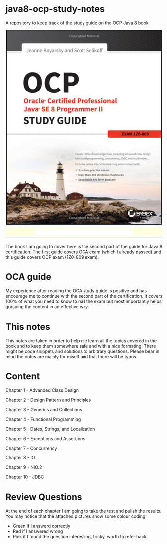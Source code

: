 # java8-ocp-study-notes
A repository to keep track of the study guide on the OCP Java 8 book

![javaBook](img/javaBook.png)

The book I am going to cover here is the second part of the guide for Java 8 certification. The first guide covers OCA exam (which I already passed) and this guide covers OCP exam (1Z0-809 exam).

# OCA guide
My experience after reading the OCA study guide is positive and has encourage me to continue with the second part of the certification. It covers 100% of what you need to know to nail the exam but most importantly helps grasping the content in an effective way.  

# This notes
This notes are taken in order to help me learn all the topics covered in the book and to keep them somewhere safe and with a nice formating. There might be code snippets and solutions to arbitrary questions. Please bear in mind the notes are mainly for miself and that there will be typos.   

# Content
Chapter 1 - Advanded Class Design

Chapter 2 - Design Pattern and Principles

Chapter 3 - Generics and Collections

Chapter 4 - Functional Programming

Chapter 5 - Dates, Strings, and Localization

Chapter 6 - Exceptions and Assertions

Chapter 7 - Concurrency

Chapter 8 - IO

Chapter 9 - NIO.2

Chapter 10 - JDBC

# Review Questions

At the end of each chapter I am going to take the test and pulish the results. You may notice that the attached pictures show some colour coding:
- Green if I answerd correctly
- Red if I answered wrong
- Pink if I found the question interesting, tricky, worth to refer back.

